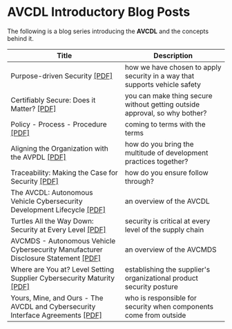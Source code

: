 # AVCDL Introductory Blog Posts

The following is a blog series introducing the **AVCDL** and the concepts behind it.

| Title | Description |
|--|--|
| Purpose-driven Security [[PDF]](./purpose-driven%20security.pdf) | how we have chosen to apply security in a way that supports vehicle safety |
| Certifiably Secure: Does it Matter? [[PDF]](./certifiably%20secure%20-%20does%20it%20matter.pdf) | you can make thing secure without getting outside approval, so why bother? |
| Policy - Process - Procedure [[PDF]](./policy%20-%20process%20-%20procedure%20-%20whats%20in%20a%20name.pdf) | coming to terms with the terms |
| Aligning the Organization with the AVPDL [[PDF]](./aligning%20the%20organization%20with%20the%20AVPDL.pdf) | how do you bring the multitude of development practices together? |
| Traceability: Making the Case for Security [[PDF]](./traceability%20-%20making%20the%20case%20for%20certification.pdf) | how do you ensure follow through? |
| The AVCDL: Autonomous Vehicle Cybersecurity Development Lifecycle [[PDF]](./AVCDL%20-%20the%20autonomous%20vehicle%20cybersecurity%20development%20lifecycle.pdf) | an overview of the AVCDL |
| Turtles All the Way Down: Security at Every Level [[PDF]](./turtles%20all%20the%20way%20down%20-%20security%20at%20every%20level.pdf) | security is critical at every level of the supply chain |
| AVCMDS - Autonomous Vehicle Cybersecurity Manufacturer Disclosure Statement [[PDF]](./AVCMDS%20-%20autonomous%20vehicle%20cybersecurity%20manufacturer%20disclosure%20statement.pdf) | an overview of the AVCMDS |
| Where are You at? Level Setting Supplier Cybersecurity Maturity [[PDF]](./where%20are%20you%20at%20-%20level%20setting%20supplier%20cybersecurity%20maturity.pdf) | establishing the supplier's organizational product security posture |
| Yours, Mine, and Ours - The AVCDL and Cybersecurity Interface Agreements [[PDF]](./yours,%20mine,%20and%20ours%20-%20the%20AVCDL%20and%20cybersecurity%20interface%20agreements.pdf) | who is responsible for security when components come from outside |
